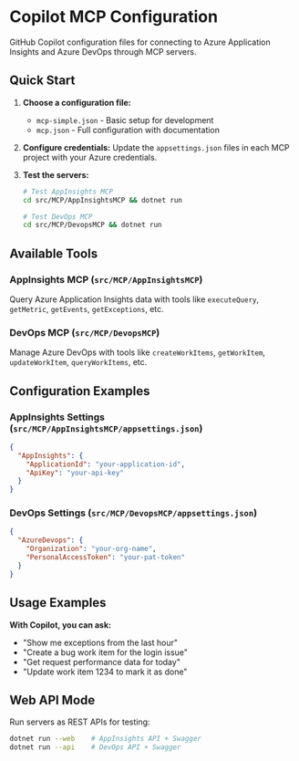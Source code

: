 # Copilot MCP Configuration

GitHub Copilot configuration files for connecting to Azure Application Insights and Azure DevOps through MCP servers.

## Quick Start

1. **Choose a configuration file:**
   - `mcp-simple.json` - Basic setup for development
   - `mcp.json` - Full configuration with documentation

2. **Configure credentials:**
   Update the `appsettings.json` files in each MCP project with your Azure credentials.

3. **Test the servers:**
   ```bash
   # Test AppInsights MCP
   cd src/MCP/AppInsightsMCP && dotnet run
   
   # Test DevOps MCP
   cd src/MCP/DevopsMCP && dotnet run
   ```

## Available Tools

### AppInsights MCP (`src/MCP/AppInsightsMCP`)
Query Azure Application Insights data with tools like `executeQuery`, `getMetric`, `getEvents`, `getExceptions`, etc.

### DevOps MCP (`src/MCP/DevopsMCP`)
Manage Azure DevOps with tools like `createWorkItems`, `getWorkItem`, `updateWorkItem`, `queryWorkItems`, etc.

## Configuration Examples

### AppInsights Settings (`src/MCP/AppInsightsMCP/appsettings.json`)
```json
{
  "AppInsights": {
    "ApplicationId": "your-application-id",
    "ApiKey": "your-api-key"
  }
}
```

### DevOps Settings (`src/MCP/DevopsMCP/appsettings.json`)
```json
{
  "AzureDevops": {
    "Organization": "your-org-name", 
    "PersonalAccessToken": "your-pat-token"
  }
}
```

## Usage Examples

**With Copilot, you can ask:**
- "Show me exceptions from the last hour"
- "Create a bug work item for the login issue"
- "Get request performance data for today"
- "Update work item 1234 to mark it as done"

## Web API Mode

Run servers as REST APIs for testing:
```bash
dotnet run --web    # AppInsights API + Swagger
dotnet run --api    # DevOps API + Swagger
```

